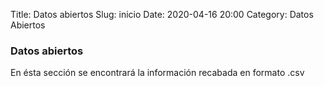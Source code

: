 Title: Datos abiertos
Slug: inicio
Date: 2020-04-16 20:00
Category: Datos Abiertos

### Datos abiertos

En ésta sección se encontrará la información recabada en formato .csv
